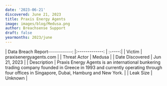 ```yaml
---
date: '2023-06-21'
discovered: June 21, 2023
title: Praxis Energy Agents
image: images/blog/Medusa.png
author: Breachsense Support
draft: false
yearmonths: 2023/june
---
```


| Data Breach Report------------:     |:-------------:    | :-----:|
| Victim      | praxisenergyagents.com      | 
| Threat Actor      | Medusa      | 
| Date Discovered      | Jun 21, 2023      | 
| Description      | Praxis Energy Agents is an international bunkering trading company founded in Greece in 1993 and currently operating through four offices in Singapore, Dubai, Hamburg and New York.      | 
| Leak Size      | Unknown      | 

